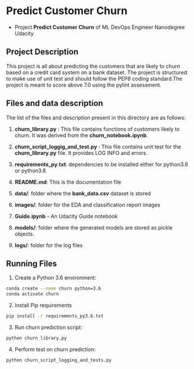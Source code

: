 # Predict Customer Churn

- Project **Predict Customer Churn** of ML DevOps Engineer Nanodegree Udacity

## Project Description
This project is all about predicting the customers that are likely to churn based on a credit card system on a bank dataset. The project is structured to make use of unit test and should follow the PEP8 coding standard.The project is meant to score above 7.0 using the pylint assessment.

## Files and data description
The list of the files and description present in this directory are as follows:

1. **churn_library.py** : This file contains functions of customers likely to churn. It was derived from the **churn_notebook.ipynb**.

2. **churn_script_loggig_and_test.py** : This file contains unit test for the **churn_library.py** file. It provides LOG INFO and errors.

3. **requirements_py.txt**: dependencies to be installed either for python3.6 or python3.8

4. **README.md**: This is the documentation file

5. **data/**: folder where the **bank_data.csv** dataset is stored

6. **images/**: folder for the EDA and classification report images

7. **Guide.ipynb** - An Udacity Guide notebook


8. **models/**: folder where the generated models are stored as pickle objects. 

9. **logs/**: folder for the log files


## Running Files
1. Create a Python 3.6 environment:
```bash
conda create --name churn python=3.6 
conda activate churn
```
 
2. Install Pip requirements

```bash
pip install -r requirements_py3.6.txt
```

3. Run churn prediction script:
```bash
python churn_library.py
```

4. Perform test on churn prediction:
```bash
python churn_script_logging_and_tests.py
```
